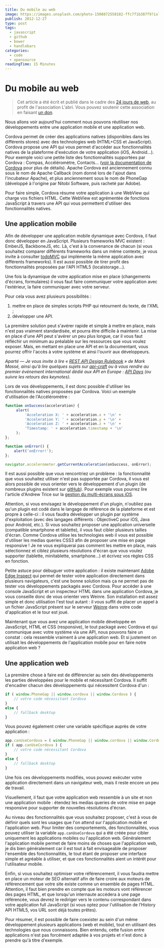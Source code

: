 ```yaml
---
title: Du mobile au web
image: https://images.unsplash.com/photo-1508872558182-ffc7f1b387f9?ixlib=rb-1.2.1&ixid=eyJhcHBfaWQiOjEyMDd9&auto=format&fit=crop&w=2850&q=80
publish: 2012-12-27
type: post
tags:
  - javascript
  - github
  - bower
  - handlebars
categories:
  - code
  - opensource
readingTime: 15 Minutes
---
```


# Du mobile au web

> Cet article a été écrit et publié dans le cadre des [24 jours de web](https://www.24joursdeweb.fr/2012/), au profit de l'association L'abri. Vous pouvez soutenir cette association en faisant [un don](https://www.laubergedesmigrants.fr/fr/faire-un-don/).

<!-- more -->

Nous allons voir aujourd'hui comment nous pouvons réutiliser nos développements entre une application mobile et une application web.


Cordova permet de créer des applications natives (disponibles dans les différents stores) avec des technologies web (HTML+CSS et JavaScript). Cordova propose une API qui vous permet d'accéder aux fonctionnalités natives de la plateforme d'exécution de votre application (iOS, Android…). Pour exemple voici une petite liste des fonctionnalités supportées par Cordova : Compas, Accéléromètre, Contacts… ([voir la documentation de Cordova](http://docs.phonegap.com/en/2.2.0/index.html) pour plus de détails). Apache Cordova est anciennement connu sous le nom de Apache Callback (nom donné lors de l'ajout dans l'incubateur Apache), et plus anciennement sous le nom de PhoneGap (développé à l'origine par Nitobi Software, puis racheté par Adobe).

Pour faire simple, Cordova résume votre application à une WebView qui charge vos fichiers HTML. Cette WebView est agrémentée de fonctions JavaScript à travers une API qui vous permettent d'utiliser des fonctionnalités natives.

## Une application mobile

Afin de développer une application mobile dynamique avec Cordova, il faut donc développer en JavaScript. Plusieurs frameworks MVC existent : EmberJS, BackboneJS, etc. Là, c'est à la convenance de chacun (si vous souhaitez comparer différents frameworks dans un même contexte, je vous invite à consulter [todoMVC](http://todomvc.com/) qui implémente la même application avec différents frameworks). Il est aussi possible de tirer profit des fonctionnalités proposées par l'API HTML5 (localstorage…).

Une fois la dynamique de votre application mise en place (changements d'écrans, formulaires) il vous faut faire communiquer votre application avec l'extérieur, la faire communiquer avec votre serveur.

Pour cela vous avez plusieurs possibilités :

1. mettre en place de simples scripts PHP qui retournent du texte, de l’XML ;
2. développer une API. 

La première solution peut s'avérer rapide et simple à mettre en place, mais n'est pas vraiment standardisée, et pourra être difficile à maintenir.
La mise en place d'une API peut s'avérer un peu plus longue, car il vous faut réfléchir un minimum au préalable sur les ressources que vous voulez exposer. Mais, en mettant en place une API et en la documentant, vous pourrez offrir l'accès à votre système et ainsi l'ouvrir aux développeurs.

*Aparté — Je vous invite à lire « [REST API Design Rulebook](http://shop.oreilly.com/product/0636920021575.do) » de Mark Massé, ainsi qu’à lire quelques sujets sur [api-craft](https://groups.google.com/forum/?fromgroups#!forum/api-craft) ou à vous rendre au premier événement international dédié aux API en Europe : [API Days](http://apidays.io/) (ou suivre les retours des keynotes).*

Lors de vos développements, il est donc possible d'utiliser les fonctionnalités natives proposées par Cordova. Voici un exemple d'utilisation de l'Accéléromètre :


```js
function onSuccess(acceleration) {  
     alert(
         'Acceleration X: ' + acceleration.x + '\n' +
         'Acceleration Y: ' + acceleration.y + '\n' +
         'Acceleration Z: ' + acceleration.z + '\n' +
         'Timestamp: ' + acceleration.timestamp + '\n'
     );
};

function onError() {  
    alert('onError!');
};

navigator.accelerometer.getCurrentAcceleration(onSuccess, onError); 
```
 
Il est aussi possible que vous rencontriez un problème : la fonctionnalité que vous souhaitez utiliser n'est pas supportée par Cordova, il vous est alors possible de vous orienter vers le développement d'un plugin (de nombreux plugins existent sur [gitHub](https://github.com/phonegap/phonegap-plugins)). Pour exemple vous pourrez lire l'article d'Andrew Trice sur la [gestion du multi-écrans sous iOS](http://www.tricedesigns.com/2012/01/12/multi-screen-ios-apps-with-phonegap).

Attention, si vous envisagez le développement d'un plugin, n'oubliez pas qu'un plugin est codé dans le langage de référence de la plateforme et est propre à celle-ci : il vous faudra développer un plugin par système d'exploitation (avec des langages différents : ObjectiveC pour iOS, Java pour Android, etc.). 
Si vous souhaitez proposer une application universelle (compatible smartphone et tablette), il vous faut cibler plusieurs tailles d'écran. Comme Cordova utilise les technologies web il vous est possible d'utiliser les medias queries CSS3 afin de proposer une mise en page responsive ! Je ne vous expliquerai pas comment les mettre en place, mais sélectionnez et ciblez plusieurs résolutions d'écran que vous voulez supporter (tablette, minitablette, smartphone…) et écrivez vos règles CSS en fonction.

Petite astuce pour débuguer votre application : il existe maintenant [Adobe Edge Inspect](http://html.adobe.com/edge/inspect/) qui permet de tester votre application directement dans plusieurs navigateurs, c'est une bonne solution mais ça ne permet pas de tester vos développements packagés avec Cordova. Pour accéder à une console JavaScript et un inspecteur HTML dans une application Cordova, je vous conseille donc de vous orienter vers Weinre. Son installation est assez simple et donc utilisation l'est tout autant : il vous suffit de placer un appel à un fichier JavaScript présent sur le serveur [Weinre](http://people.apache.org/~pmuellr/weinre/docs/latest/) dans votre code d'application et le tour est joué.

Maintenant que vous avez une application mobile développée en JavaScript, HTML et CSS (responsive), le tout packagé avec Cordova et qui communique avec votre système via une API, nous pouvons faire un constat : cela ressemble vraiment à une application web. Et si justement on utilisait les développements de l'application mobile pour en faire notre application web ?

## Une application web

La première chose à faire est de différencier au sein des développements les parties développées pour le mobile et nécessitant Cordova. Il suffit d'encadrer chacun des développements qui nécessitent Cordova d'un :

```javascript
if ( window.PhoneGap || window.cordova || window.Cordova ) {  
    // votre code nécessitant Cordova
}
else {  
    // fallback desktop
}
```

Vous pouvez également créer une variable spécifique auprès de votre application :

```javascript
app.canUseCordova = ( window.PhoneGap || window.cordova || window.Cordova );  
if ( app.canUseCordova ) {  
    // votre code nécessitant Cordova
}
else {  
    // fallback desktop
}
```

Une fois ces développements modifiés, vous pouvez exécuter votre application directement dans un navigateur web, mais il reste encore un peu de travail.

Visuellement, il faut que votre application web ressemble à un site et non une application mobile : étendez les medias queries de votre mise en page responsive pour supporter de nouvelles résolutions d'écran.

Au niveau des fonctionnalités que vous souhaitez proposer, c'est à vous de définir quels sont les usages que l'on attend sur l'application mobile et l'application web. Pour limiter des comportements, des fonctionnalités, vous pouvez utiliser la variable `app.canUseCordova` qui a été créée pour cibler uniquement les applications mobiles ou l'application web. Généralement l'application mobile permet de faire moins de choses que l'application web, je dis bien généralement car il est tout à fait envisageable de proposer l'ensemble des fonctionnalités, le tout étant de proposer une interface simple et agréable à utiliser, et que ces fonctionnalités aient un intérêt pour l'utilisateur mobile.

Enfin, si vous souhaitez optimiser votre référencement, il vous faudra mettre en place un moteur de SEO alternatif afin de faire croire aux moteurs de référencement que votre site existe comme un ensemble de pages HTML. Attention, il faut bien prendre en compte que les moteurs vont référencer des pages HTML, et que lorsqu'un internaute accédera à une page référencée, vous devrez le rediriger vers le contenu correspondant dans votre application full JavaScript (si vous optez pour l'utilisation de l’History API HTML5, vos URL sont déjà toutes prêtes).

Pour résumer, il est possible de faire coexister au sein d'un même développement plusieurs applications (web et mobile), tout en utilisant des technologies que nous connaissons. Bien entendu, cette fusion entre applications n'est pas forcément adaptée à vos projets et n'est donc à prendre qu'à titre d'exemple.
